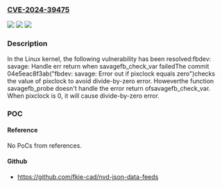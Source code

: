 ### [CVE-2024-39475](https://cve.mitre.org/cgi-bin/cvename.cgi?name=CVE-2024-39475)
![](https://img.shields.io/static/v1?label=Product&message=Linux&color=blue)
![](https://img.shields.io/static/v1?label=Version&message=224453de8505%3C%20be754cbd77ea%20&color=brighgreen)
![](https://img.shields.io/static/v1?label=Vulnerability&message=n%2Fa&color=brighgreen)

### Description

In the Linux kernel, the following vulnerability has been resolved:fbdev: savage: Handle err return when savagefb_check_var failedThe commit 04e5eac8f3ab("fbdev: savage: Error out if pixclock equals zero")checks the value of pixclock to avoid divide-by-zero error. Howeverthe function savagefb_probe doesn't handle the error return ofsavagefb_check_var. When pixclock is 0, it will cause divide-by-zero error.

### POC

#### Reference
No PoCs from references.

#### Github
- https://github.com/fkie-cad/nvd-json-data-feeds

